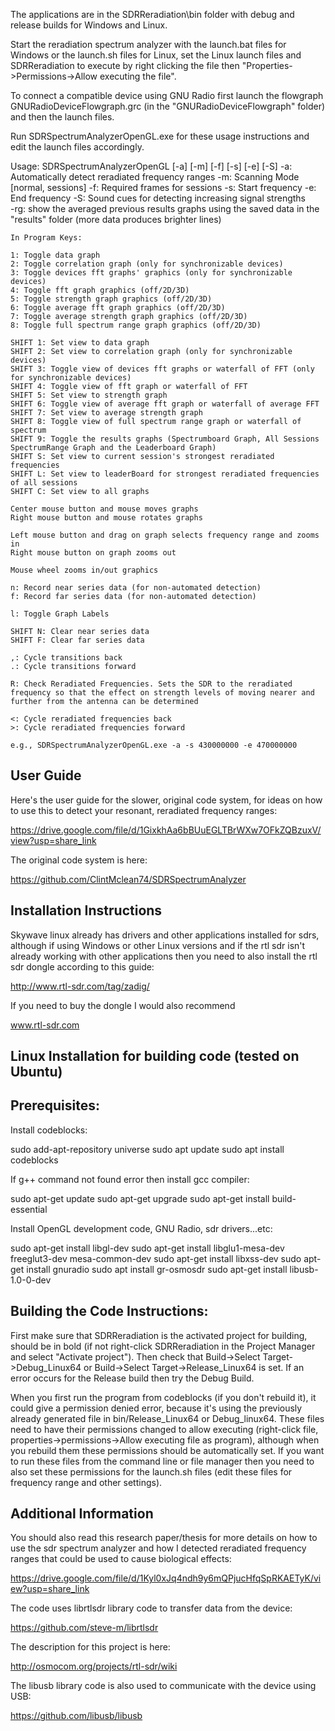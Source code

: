 The applications are in the SDRReradiation\bin folder with debug and release builds for Windows and Linux.

Start the reradiation spectrum analyzer with the launch.bat files for Windows or the launch.sh files for Linux, set the Linux launch files and SDRReradiation to execute by right clicking the file then "Properties->Permissions->Allow executing the file".

To connect a compatible device using GNU Radio first launch the flowgraph GNURadioDeviceFlowgraph.grc (in the "GNURadioDeviceFlowgraph\" folder) and then the launch files.

Run SDRSpectrumAnalyzerOpenGL.exe for these usage instructions and edit the launch files accordingly.

Usage: SDRSpectrumAnalyzerOpenGL [-a] [-m] [-f] [-s] [-e] [-S]
	-a: Automatically detect reradiated frequency ranges
	-m: Scanning Mode [normal, sessions]
	-f: Required frames for sessions
	-s: Start frequency
	-e: End frequency
	-S: Sound cues for detecting increasing signal strengths	
	-rg: show the averaged previous results graphs using the saved data in the "results\" folder (more data produces brighter lines)
	
	In Program Keys:
	
	1: Toggle data graph
	2: Toggle correlation graph (only for synchronizable devices)
	3: Toggle devices fft graphs' graphics (only for synchronizable devices)
	4: Toggle fft graph graphics (off/2D/3D)
	5: Toggle strength graph graphics (off/2D/3D)
	6: Toggle average fft graph graphics (off/2D/3D)
	7: Toggle average strength graph graphics (off/2D/3D)
	8: Toggle full spectrum range graph graphics (off/2D/3D)
	
	SHIFT 1: Set view to data graph
	SHIFT 2: Set view to correlation graph (only for synchronizable devices)
	SHIFT 3: Toggle view of devices fft graphs or waterfall of FFT (only for synchronizable devices)
	SHIFT 4: Toggle view of fft graph or waterfall of FFT
	SHIFT 5: Set view to strength graph
	SHIFT 6: Toggle view of average fft graph or waterfall of average FFT
	SHIFT 7: Set view to average strength graph
	SHIFT 8: Toggle view of full spectrum range graph or waterfall of spectrum
	SHIFT 9: Toggle the results graphs (Spectrumboard Graph, All Sessions SpectrumRange Graph and the Leaderboard Graph)
	SHIFT S: Set view to current session's strongest reradiated frequencies
	SHIFT L: Set view to leaderBoard for strongest reradiated frequencies of all sessions
	SHIFT C: Set view to all graphs
	
	Center mouse button and mouse moves graphs
	Right mouse button and mouse rotates graphs
	
	Left mouse button and drag on graph selects frequency range and zooms in	
	Right mouse button on graph zooms out
	
	Mouse wheel zooms in/out graphics
	
	n: Record near series data (for non-automated detection)
	f: Record far series data (for non-automated detection)

	l: Toggle Graph Labels
	
	SHIFT N: Clear near series data
	SHIFT F: Clear far series data

	,: Cycle transitions back
	.: Cycle transitions forward
	
	R: Check Reradiated Frequencies. Sets the SDR to the reradiated frequency so that the effect on strength levels of moving nearer and further from the antenna can be determined
	
	<: Cycle reradiated frequencies back
	>: Cycle reradiated frequencies forward
	
	e.g., SDRSpectrumAnalyzerOpenGL.exe -a -s 430000000 -e 470000000



User Guide
----------

Here's the user guide for the slower, original code system, for ideas on how to use this to detect your resonant, reradiated frequency ranges:

https://drive.google.com/file/d/1GixkhAa6bBUuEGLTBrWXw7OFkZQBzuxV/view?usp=share_link

The original code system is here:

https://github.com/ClintMclean74/SDRSpectrumAnalyzer



Installation Instructions
-------------------------

Skywave linux already has drivers and other applications installed for sdrs, although if using Windows or other Linux versions and if the rtl sdr isn't already working with other applications then you need to also install the rtl sdr dongle according to this guide:

http://www.rtl-sdr.com/tag/zadig/

If you need to buy the dongle I would also recommend

www.rtl-sdr.com


Linux Installation for building code (tested on Ubuntu)
-------------------------------------------------------

Prerequisites:
--------------
Install codeblocks:

sudo add-apt-repository universe
sudo apt update
sudo apt install codeblocks

If g++ command not found error then install gcc compiler:

sudo apt-get update
sudo apt-get upgrade
sudo apt-get install build-essential

Install OpenGL development code, GNU Radio, sdr drivers...etc:

sudo apt-get install libgl-dev
sudo apt-get install libglu1-mesa-dev freeglut3-dev mesa-common-dev
sudo apt-get install libxss-dev
sudo apt-get install gnuradio
sudo apt install gr-osmosdr
sudo apt-get install libusb-1.0-0-dev


Building the Code Instructions:
---------------------------

First make sure that SDRReradiation is the activated project for building, should be in bold (if not right-click SDRReradiation in the Project Manager and select "Activate project"). Then check that Build->Select Target->Debug_Linux64 or Build->Select Target->Release_Linux64 is set. If an error occurs for the Release build then try the Debug Build.

When you first run the program from codeblocks (if you don't rebuild it), it could give a permission denied error, because it's using the previously already generated file in bin/Release_Linux64 or Debug_linux64. These files need to have their permissions changed to allow executing (right-click file, properties->permissions->Allow executing file as program), although when you rebuild them these permissions should be automatically set. If you want to run these files from the command line or file manager then you need to also set these permissions for the launch.sh files (edit these files for frequency range and other settings).



Additional Information
----------------------

You should also read this research paper/thesis for more details on how to use the sdr spectrum analyzer and how I detected reradiated frequency ranges that could be used to cause biological effects:

https://drive.google.com/file/d/1Kyl0xJq4ndh9y6mQPjucHfqSpRKAETyK/view?usp=share_link


The code uses librtlsdr library code to transfer data from the device:

https://github.com/steve-m/librtlsdr

The description for this project is here:

http://osmocom.org/projects/rtl-sdr/wiki

The libusb library code is also used to communicate with the device using USB:

https://github.com/libusb/libusb
